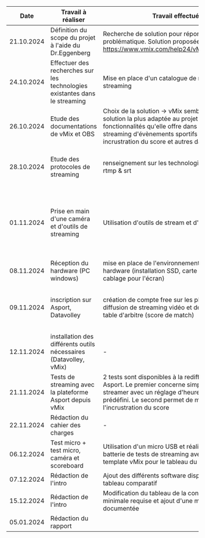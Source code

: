 | Date       | Travail à réaliser                                                                                                                                                                          | Travail effectué                                                                         | Problèmes rencontrés                        | Commentaires                                                                                                                                                              |
|------------|---------------------------------------------------------------------------------------------------------------------------------------------------------------------------------------------|------------------------------------------------------------------------------------------|---------------------------------------------|---------------------------------------------------------------------------------------------------------------------------------------------------------------------------|
| 21.10.2024 | Définition du scope du projet à l'aide du Dr.Eggenberg                                                                                                                                      | Recherche de solution pour répondre à la problématique. Solution proposée -> vMix; https://www.vmix.com/help24/vMixUserGuide.pdf                           | -                                           | -                                                                                                                                                                         |
| 24.10.2024 | Effectuer des recherches sur les technologies existantes dans le streaming | Mise en place d'un catalogue de ressources sur le streaming | - | source: https://youtu.be/DMbjA-CkMbY?si=py6hTrUfDlQ4GvnD ; https://www.vmix.com/ ; https://youtu.be/7AMRfNKwuYo?si=ZZRFFwrUCdrtgbWr ;  https://youtu.be/9EhRcdeabww?si=B1nf2ByS9IlxiSw_
| 26.10.2024 | Etude des documentations de vMix et OBS | Choix de la solution -> vMix semble être la solution la plus adaptée au projet pour les fonctionnalités qu'elle offre dans le cadre de streaming d'évènements sportifs (ralenti, incrustration du score et autres datas) | - | vMix doc : https://www.vmix.com/help24/vMixUserGuide.pdf , https://www.vmix.com/help27/; OBS Studio doc : https://docs.obsproject.com , https://obsproject.com/kb/developer-guide
| 28.10.2024 | Etude des protocoles de streaming | renseignement sur les technologies qui existent -> rtmp & srt | - | source wikipédia (rtmp: https://en.wikipedia.org/wiki/Real-Time_Messaging_Protocol ; srt : https://fr.wikipedia.org/wiki/Real-time_Transport_Protocol) |
| 01.11.2024 | Prise en main d'une caméra et d'outils de streaming | Utilisation d'outils de stream et d'une caméra | Le logiciel qui était envisagé (vMix) n'est pas disponible sur MacOS ni sur Linux | J'ai dû par conséquent utiliser OBS Studio puisqu'il est disponible sur Linux (Ubuntu 22.04). La caméra utilisée était une caméra branchée par USB B (modèle de la caméra: logitech PTZ Pro 2)
| 08.11.2024 | Réception du hardware (PC windows) | mise en place de l'environnement de travail-hardware (installation SSD, carte graphique, cablage pour l'écran) |  |
| 09.11.2024 | inscription sur Asport, Datavolley | création de compte free sur les plateformes de diffusion de streaming vidéo et de gestion de table d'arbitre (score de match) | utilisation d'Asport sans avoir un accès test de la plateform
| 12.11.2024 | installation des différents outils nécessaires (Datavolley, vMix) | - | - | grace à la solution mise en place: se faire préter un ordinateur par le support informatique, il est envisageable avec la configuratino du PC de réaliser une prise en main de l'outils. Il s'agit des version free des logiciels
| 21.11.2024 | Tests de streaming avec la plateforme Asport depuis vMix | 2 tests sont disponibles à la rediffusion sur Asport. Le premier concerne simplement le fait de streamer avec un réglage d'heure de streaming prédéfini. Le second permet de manipuler l'incrustration du score | - | D'autres tests doivent être menés pour le son et pour l'utilisation de caméras à distance/IP/vidéosurveillance
| 22.11.2024 | Rédaction du cahier des charges | - | - | - |
| 06.12.2024 | Test micro + test micro, caméra et scoreboard | Utilisation d'un micro USB et réalisation d'une batterie de tests de streaming avec utilisation d'un template vMix pour le tableau du score | - | Le détail de l'utilisation est à retrouver dans la marche à suivre |
| 07.12.2024 | Rédaction de l'intro | Ajout des différents software disponibles dans un tableau comparatif | - | - |
| 15.12.2024 | Rédaction de l'intro  | Modification du tableau de la configuration minimale requise et ajout d'une marche à suivre documentée | - | - |
| 05.01.2024 | Rédaction du rapport |  ||